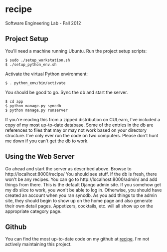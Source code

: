 # recipe

Software Engineering Lab - Fall 2012

## Project Setup

You'll need a machine running Ubuntu. Run the project setup scripts:

    $ sudo ./setup_workstation.sh
    $ ./setup_python_env.sh

Activate the virtual Python environment:

    $ . python_env/bin/activate

You should be good to go. Sync the db and start the server.

    $ cd app
    $ python manage.py syncdb
    $ python manage.py runserver

If you're reading this from a zipped distribution on CULearn, I've included a
copy of my most up-to-date database. Some of the entries in the db are
references to files that may or may not work based on your directory structure.
I've only ever run the code on two computers. Please don't hunt me down if you
can't get the db to work.

## Using the Web Server

Go ahead and start the server as described above. Browse to
http://localhost:8000/recipe/ You should see stuff. If the db is fresh, there
won't be any recipes. You can go to http://localhost:8000/admin/ and add things
from there. This is the default Django admin site. If you somehow get my db
slice to work, you won't be able to log in. Otherwise, you should have created
an account when you ran syncdb. As you add things to the admin site, they should
begin to show up on the home page and also generate their own detail pages.
Appetizers, cocktails, etc. will all show up on the appropriate category page.

## Github

You can find the most up-to-date code on my github at
[recipe](https://github.com/ksheedlo/recipe). I'm not actively maintaining this
project.


